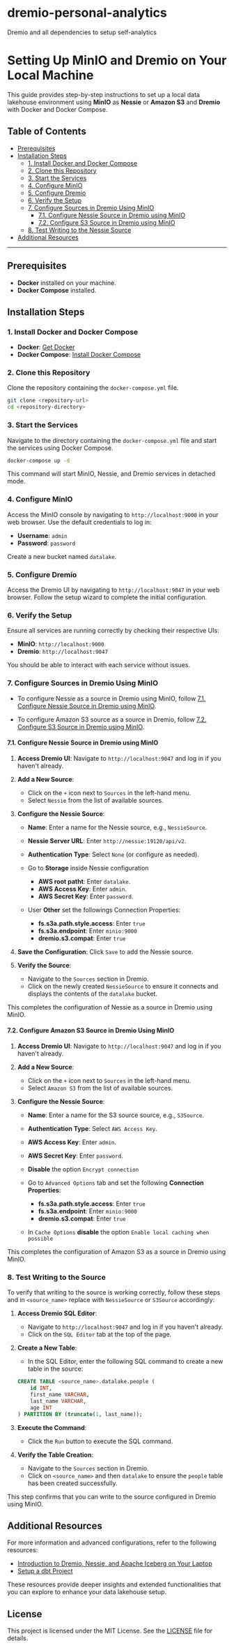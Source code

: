 # dremio-personal-analytics
Dremio and all dependencies to setup self-analytics

# Setting Up MinIO and Dremio on Your Local Machine

This guide provides step-by-step instructions to set up a local data lakehouse environment using **MinIO** as **Nessie** or **Amazon S3** and **Dremio** with Docker and Docker Compose.

## Table of Contents

- [Prerequisites](#prerequisites)
- [Installation Steps](#installation-steps)
    - [1. Install Docker and Docker Compose](#1-install-docker-and-docker-compose)
    - [2. Clone this Repository](#2-clone-this-repository)
    - [3. Start the Services](#3-start-the-services)
    - [4. Configure MinIO](#4-configure-minio)
    - [5. Configure Dremio](#5-configure-dremio)
    - [6. Verify the Setup](#6-verify-the-setup)
    - [7. Configure Sources in Dremio Using MinIO](#7-configure-sources-in-dremio-using-minio)
        - [7.1. Configure Nessie Source in Dremio using MinIO](#71-configure-nessie-source-in-dremio-using-minio)
        - [7.2. Configure S3 Source in Dremio using MinIO](#72-configure-amazon-s3-source-in-dremio-using-minio)
    - [8. Test Writing to the Nessie Source](#9-test-writing-to-the-nessie-source)
- [Additional Resources](#additional-resources)

---

## Prerequisites

- **Docker** installed on your machine.
- **Docker Compose** installed.

## Installation Steps

### 1. Install Docker and Docker Compose

- **Docker**: [Get Docker](https://docs.docker.com/get-docker/)
- **Docker Compose**: [Install Docker Compose](https://docs.docker.com/compose/install/)

### 2. Clone this Repository

Clone the repository containing the `docker-compose.yml` file.

```sh
git clone <repository-url>
cd <repository-directory>
```

### 3. Start the Services

Navigate to the directory containing the `docker-compose.yml` file and start the services using Docker Compose.

```sh
docker-compose up -d
```

This command will start MinIO, Nessie, and Dremio services in detached mode.

### 4. Configure MinIO

Access the MinIO console by navigating to `http://localhost:9000` in your web browser. Use the default credentials to log in:

- **Username**: `admin`
- **Password**: `password`

Create a new bucket named `datalake`.

### 5. Configure Dremio

Access the Dremio UI by navigating to `http://localhost:9047` in your web browser. Follow the setup wizard to complete the initial configuration.

### 6. Verify the Setup

Ensure all services are running correctly by checking their respective UIs:

- **MinIO**: `http://localhost:9000`
- **Dremio**: `http://localhost:9047`

You should be able to interact with each service without issues.

### 7. Configure Sources in Dremio Using MinIO

- To configure Nessie as a source in Dremio using MinIO, follow [7.1. Configure Nessie Source in Dremio using MinIO](#71-configure-nessie-source-in-dremio-using-minio).

- To configure Amazon S3 source as a source in Dremio, follow [7.2. Configure S3 Source in Dremio using MinIO](#72-configure-amazon-s3-source-in-dremio-using-minio).

#### 7.1. Configure Nessie Source in Dremio using MinIO

1. **Access Dremio UI**: Navigate to `http://localhost:9047` and log in if you haven't already.

2. **Add a New Source**:
    - Click on the `+` icon next to `Sources` in the left-hand menu.
    - Select `Nessie` from the list of available sources.

3. **Configure the Nessie Source**:
    - **Name**: Enter a name for the Nessie source, e.g., `NessieSource`.
    - **Nessie Server URL**: Enter `http://nessie:19120/api/v2`.
    - **Authentication Type**: Select `None` (or configure as needed).
 
    - Go to **Storage** inside Nessie configuration
        - **AWS root patht**: Enter `datalake`.
        - **AWS Access Key**: Enter `admin`.
        - **AWS Secret Key**: Enter `password`.
    - User **Other** set the followings Connection Properties:
        - **fs.s3a.path.style.access**: Enter `true`
        - **fs.s3a.endpoint**: Enter `minio:9000`
        - **dremio.s3.compat**: Enter `true`

5. **Save the Configuration**: Click `Save` to add the Nessie source.

6. **Verify the Source**:
    - Navigate to the `Sources` section in Dremio.
    - Click on the newly created `NessieSource` to ensure it connects and displays the contents of the `datalake` bucket.

This completes the configuration of Nessie as a source in Dremio using MinIO.

#### 7.2. Configure Amazon S3 Source in Dremio Using MinIO

1. **Access Dremio UI**: Navigate to `http://localhost:9047` and log in if you haven't already.

2. **Add a New Source**:
    - Click on the `+` icon next to `Sources` in the left-hand menu.
    - Select `Amazon S3` from the list of available sources.

3. **Configure the Nessie Source**:
    - **Name**: Enter a name for the S3 source source, e.g., `S3Source`.
    - **Authentication Type**: Select `AWS Access Key`.
    - **AWS Access Key**: Enter `admin`.
    - **AWS Secret Key**: Enter `password`.
    - **Disable** the option `Encrypt connection`

    - Go to `Advanced Options` tab and set the following **Connection Properties**:
        - **fs.s3a.path.style.access**: Enter `true`
        - **fs.s3a.endpoint**: Enter `minio:9000`
        - **dremio.s3.compat**: Enter `true`
        
    - In `Cache Options` **disable** the option `Enable local caching when possible`
    
This completes the configuration of Amazon S3 as a source in Dremio using MinIO.

### 8. Test Writing to the Source

To verify that writing to the source is working correctly, follow these steps and in `<source_name>` replace with `NessieSource` or `S3Source` accordingly:

1. **Access Dremio SQL Editor**:
    - Navigate to `http://localhost:9047` and log in if you haven't already.
    - Click on the `SQL Editor` tab at the top of the page.

2. **Create a New Table**:
    - In the SQL Editor, enter the following SQL command to create a new table in the source:

    ```sql
    CREATE TABLE <source_name>.datalake.people (
        id INT,
        first_name VARCHAR,
        last_name VARCHAR,
        age INT
    ) PARTITION BY (truncate(1, last_name));
    ```

3. **Execute the Command**:
    - Click the `Run` button to execute the SQL command.

4. **Verify the Table Creation**:
    - Navigate to the `Sources` section in Dremio.
    - Click on `<source_name>` and then `datalake` to ensure the `people` table has been created successfully.

This step confirms that you can write to the source configured in Dremio using MinIO.

## Additional Resources

For more information and advanced configurations, refer to the following resources:

- [Introduction to Dremio, Nessie, and Apache Iceberg on Your Laptop](https://www.dremio.com/blog/intro-to-dremio-nessie-and-apache-iceberg-on-your-laptop/)
- [Setup a dbt Project](SETUP_DBT.md)

These resources provide deeper insights and extended functionalities that you can explore to enhance your data lakehouse setup.

## License

This project is licensed under the MIT License. See the [LICENSE](LICENSE) file for details.

